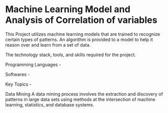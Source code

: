 # Machine Learning Model and Analysis of Correlation of variables

This Project utilizes machine learning models that are trained to recognize certain types of patterns. An algorithm is provided to a model to help it reason over and learn from a set of data.

The technology stack, tools, and skills required for the project.

Programming Languages -

Softwares -

Key Topics - 

Data Mining
A data mining process involves the extraction and discovery of patterns in large data sets using methods at the intersection of machine learning, statistics, and database systems.

